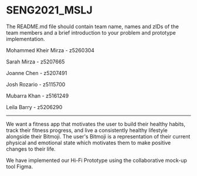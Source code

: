 # SENG2021_MSLJ

The README.md file should contain team name, names and zIDs of the team members and a brief introduction to your problem and prototype implementation.

Mohammed Kheir Mirza - z5260304

Sarah Mirza - z5207665

Joanne Chen - z5207491  

Josh Rozario - z5115700

Mubarra Khan - z5161249

Leila Barry - z5206290  

---

We want a fitness app that motivates the user to build their healthy habits, track their fitness progress, and live a consistently healthy lifestyle alongside their Bitmoji. The user's Bitmoji is a representation of their current physical and emotional state which motivates them to make positive changes to their life.  

We have implemented our Hi-Fi Prototype using the collaborative mock-up tool Figma.
